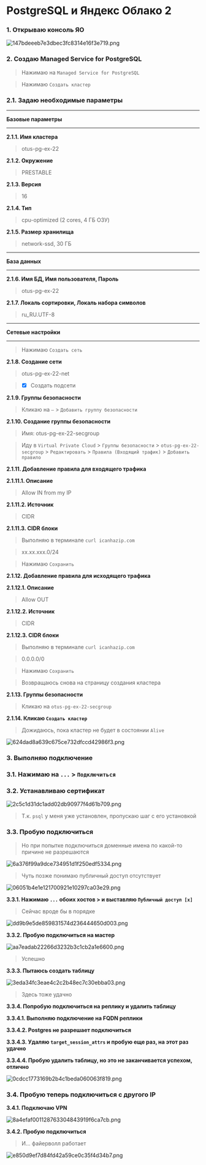 # PostgreSQL и Яндекс Облако 2

### 1. Открываю консоль ЯО

![147bdeeeb7e3dbec3fc8314e16f3e719.png](:/33a035ee3be24a3aa783c59f7049e8e1)

### 2. Создаю Managed Service for PostgreSQL

> Нажимаю на `Managed Service for PostgreSQL`

> Нажимаю `Создать кластер`

### 2.1. Задаю необходимые параметры

* * *
**Базовые параметры**
* * *

**2.1.1. Имя кластера**

> otus-pg-ex-22

**2.1.2. Окружение**

> PRESTABLE

**2.1.3. Версия**

> 16

**2.1.4. Тип**

> cpu-optimized (2 cores, 4 ГБ ОЗУ)

**2.1.5. Размер хранилища**

> network-ssd, 30 ГБ

* * *
**База данных**
* * *

**2.1.6. Имя БД, Имя пользователя, Пароль**

> otus-pg-ex-22

**2.1.7. Локаль сортировки, Локаль набора символов**

> ru_RU.UTF-8

* * *
**Сетевые настройки**
* * *

> Нажимаю `Создать сеть`

**2.1.8. Создание сети**

> otus-pg-ex-22-net

> - [x] Создать подсети

**2.1.9. Группы безопасности**

> Кликаю на `—` > `Добавить группу безопасности`

**2.1.10. Создание группы безопасности**

> Имя: otus-pg-ex-22-secgroup

> Иду в `Virtual Private Cloud` > `Группы безопасности` > `otus-pg-ex-22-secgroup` > `Редактировать` > `Правила (Входящий трафик)` > `Добавить правило`

**2.1.11. Добавление правила для входящего трафика**

**2.1.11.1. Описание**

> Allow IN from my IP

**2.1.11.2. Источник**

> CIDR

**2.1.11.3. CIDR блоки**

> Выполняю в терминале `curl icanhazip.com`

> xx.xx.xxx.0/24

> Нажимаю `Сохранить`

**2.1.12. Добавление правила для исходящего трафика**

**2.1.12.1. Описание**

> Allow OUT

**2.1.12.2. Источник**

> CIDR

**2.1.12.3. CIDR блоки**

> Выполняю в терминале `curl icanhazip.com`

> 0.0.0.0/0

> Нажимаю `Сохранить`

> Возвращаюсь снова на страницу создания кластера

**2.1.13. Группы безопасности**

> Кликаю на `otus-pg-ex-22-secgroup`

**2.1.14. Кликаю `Создать кластер`**

> Дожидаюсь, пока кластер не будет в состоянии `Alive`

![624dad8a639c675ce732dfccd42986f3.png](:/dbb4053a89204b418ba28e8add32acab)

### 3. Выполняю подключение

### 3.1. Нажимаю на `...` > `Подключиться`

### 3.2. Устанавливаю сертификат

![2c5c1d31dc1add02db90977f4d61b709.png](:/ee10bafc6c9f46afbfa86c5d3f59f83e)

> Т.к. `psql` у меня уже установлен, пропускаю шаг с его установкой

### 3.3. Пробую подключиться

> Но при попытке подключиться доменные имена по какой-то причине не разрешаются

![6a376f99a9dce734951d1f250edf5334.png](:/23144e9764bf47e3a371c47af7d19df6)

> Чуть позже понимаю публичный доступ отсутствует

![06051b4e1e121700921e10297ca03e29.png](:/f83e5b2c787a488b98f15ae47c441d11)

 **3.3.1. Нажимаю `...` обоих хостов > и выставляю `Публичный доступ [x]`**
 
 > Сейчас вроде бы в порядке

![dd9b9e5de859831574d236444650d003.png](:/794ce39e2a4640eaa941c1aada56e4d4)

**3.3.2. Пробую подключиться на мастер**

![aa7eadab22266d3232b3c1cb2a1e6600.png](:/ce82a61a2a684fd2ac2c13c0bdb8d2c1)

> Успешно

**3.3.3. Пытаюсь создать таблицу**

![3eda34fc3eae4c2c2b48ec7c30ebba03.png](:/7bf20f3c4e2a43439de1ed69ae8f46d4)

> Здесь тоже удачно

**3.3.4. Попробую подключиться на реплику и удалить таблицу**

**3.3.4.1. Выполняю подключение на FQDN реплики**

**3.3.4.2. Postgres не разрешает подключиться**

**3.3.4.3. Удаляю `target_session_attrs` и пробую еще раз, на этот раз удачно**

**3.3.4.4. Пробую удалить таблицу, но это не заканчивается успехом, отлично** 

![0cdcc1773169b2b4c1beda060063f819.png](:/8f0ce6db2fd245d2b242d17343a9e1a7)

### 3.4. Пробую теперь подключиться с другого IP

**3.4.1. Подключаю VPN**

![8a4efaf001128763304843919f6ca7cb.png](:/cde1d065932348a8be94d9f8ee8db02c)

**3.4.2. Пробую подключиться**

> И... файерволл работает

![e850d9ef7d84fd42a59ce0c35f4d34b7.png](:/28e929056a4a47d691de0cc69a2562fc)
